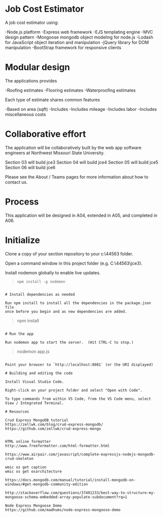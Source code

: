 # Job Cost Estimator

A job cost estimator using:

-Node.js platform
-Express web framework
-EJS templating engine
-MVC design pattern
-Mongoose mongodb object modeling for node.js
-Lodash for JavaScript object iteration and manipulation 
-jQuery library for DOM manipulation
-BootStrap framework for responsive clients

# Modular design 

The applications provides

-Roofing estimates
-Flooring estimates
-Waterproofing estimates

Each type of estimate shares common features

-Based on area (sqft)
-Includes 
-Includes mileage
-Includes labor
-Includes miscellaneous costs

# Collaborative effort

The application will be collaboratively built by the web app software engineers 
at Northwest Missouri State University.

Section 03 will build jce3
Section 04 will build jce4
Section 05 will build jce5
Section 06 will build jce6

Please see the About / Teams pages for more information about how to contact us. 

# Process

This application will be designed in A04, extended in A05, and completed in A06.

# Initialize

Clone a copy of your section repository to your c:\44563 folder.

Open a command window in this project folder (e.g. C:\44563\jce3).

Install nodemon globally to enable live updates.

> ```
> npm install -g nodemon
```

# Install dependencies as needed

Run npm install to install all the dependencies in the package.json file 
once before you begin and as new dependencies are added.

```
> npm install
```

# Run the app

Run nodemon app to start the server.  (Hit CTRL-C to stop.)

```
> nodemon app.js
```

Point your browser to `http://localhost:8081` (or the URI displayed)

# Building and editing the code

Install Visual Studio Code.

Right-click on your project folder and select "Open with Code".

To type commands from within VS Code, from the VS Code menu, select View / Integrated Terminal.

# Resources

Crud Express MongoDB tutorial
https://zellwk.com/blog/crud-express-mongodb/
https://github.com/zellwk/crud-express-mongo


HTML online formatter
http://www.freeformatter.com/html-formatter.html

https://www.airpair.com/javascript/complete-expressjs-nodejs-mongodb-crud-skeleton

wmic os get caption
wmic os get osarchitecture

https://docs.mongodb.com/manual/tutorial/install-mongodb-on-windows/#get-mongodb-community-edition

http://stackoverflow.com/questions/37491233/best-way-to-structure-my-mongoose-schema-embedded-array-populate-subdocument?rq=1

Node Express Mongoose Demo
https://github.com/madhums/node-express-mongoose-demo





